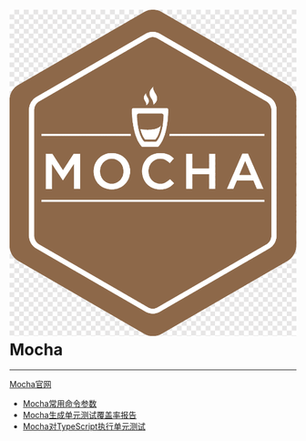 # ![Mocha](./images/logo.png ":size=100") Mocha

---

[Mocha官网](https://mochajs.org/)

- [Mocha常用命令参数](/repository/Libraries/Mocha/docs/Mocha常用命令参数.md#Mocha常用命令参数)
- [Mocha生成单元测试覆盖率报告](/repository/Libraries/Mocha/docs/Mocha生成单元测试覆盖率报告.md#Mocha生成单元测试覆盖率报告)
- [Mocha对TypeScript执行单元测试](/repository/Libraries/Mocha/docs/Mocha对TypeScript执行单元测试.md#Mocha对TypeScript执行单元测试)